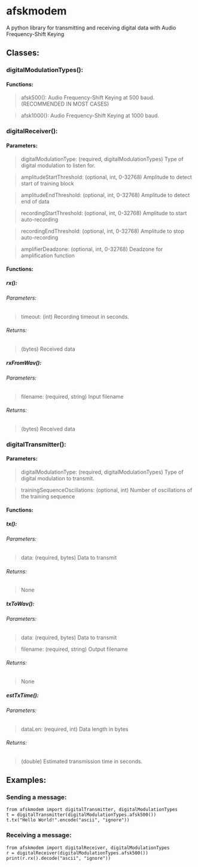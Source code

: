 # afskmodem
A python library for transmitting and receiving digital data with Audio Frequency-Shift Keying
## Classes:
### digitalModulationTypes():
#### Functions:
> afsk500(): Audio Frequency-Shift Keying at 500 baud. (RECOMMENDED IN MOST CASES)

> afsk1000(): Audio Frequency-Shift Keying at 1000 baud.

### digitalReceiver():
#### Parameters:
> digitalModulationType: (required, digitalModulationTypes) Type of digital modulation to listen for.

> amplitudeStartThreshold: (optional, int, 0-32768) Amplitude to detect start of training block

> amplitudeEndThreshold: (optional, int, 0-32768) Amplitude to detect end of data

> recordingStartThreshold: (optional, int, 0-32768) Amplitude to start auto-recording

> recordingEndThreshold: (optional, int, 0-32768) Amplitude to stop auto-recording

> amplifierDeadzone: (optional, int, 0-32768) Deadzone for amplification function

#### Functions:
##### rx():
###### Parameters:
> timeout: (int) Recording timeout in seconds.

###### Returns:
> (bytes) Received data

##### rxFromWav():
###### Parameters:
> filename: (required, string) Input filename

###### Returns:
> (bytes) Received data

### digitalTransmitter():
#### Parameters:
> digitalModulationType: (required, digitalModulationTypes) Type of digital modulation to transmit.

> trainingSequenceOscillations: (optional, int) Number of oscillations of the training sequence

#### Functions:
##### tx():
###### Parameters:
> data: (required, bytes) Data to transmit
###### Returns:
> None
##### txToWav():
###### Parameters:
> data: (required, bytes) Data to transmit

> filename: (required, string) Output filename

###### Returns:
> None

##### estTxTime():
###### Parameters:
> dataLen: (required, int) Data length in bytes

###### Returns:
> (double) Estimated transmission time in seconds.

## Examples:
### Sending a message:
```
from afskmodem import digitalTransmitter, digitalModulationTypes
t = digitalTransmitter(digitalModulationTypes.afsk500())
t.tx("Hello World!".encode("ascii", "ignore"))
```
### Receiving a message:
```
from afskmodem import digitalReceiver, digitalModulationTypes
r = digitalReceiver(digitalModulationTypes.afsk500())
print(r.rx().decode("ascii", "ignore"))
```
